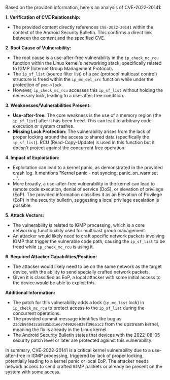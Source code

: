 Based on the provided information, here's an analysis of CVE-2022-20141:

**1. Verification of CVE Relationship:**
   - The provided content directly references `CVE-2022-20141` within the context of the Android Security Bulletin. This confirms a direct link between the content and the specified CVE.

**2. Root Cause of Vulnerability:**
   - The root cause is a use-after-free vulnerability in the `ip_check_mc_rcu` function within the Linux kernel's networking stack, specifically related to IGMP (Internet Group Management Protocol).
   - The `ip_sf_list` (source filter list) of a `pmc` (protocol multicast control) structure is freed within the `ip_mc_del_src` function while under the protection of `pmc->lock`.
   - However, `ip_check_mc_rcu` accesses this `ip_sf_list` without holding the necessary lock, leading to a use-after-free condition.

**3. Weaknesses/Vulnerabilities Present:**
   - **Use-after-free:** The core weakness is the use of a memory region (the `ip_sf_list`) after it has been freed. This can lead to arbitrary code execution or system crashes.
   - **Missing Lock Protection:** The vulnerability arises from the lack of proper locking around the access to shared data (specifically the `ip_sf_list`). RCU (Read-Copy-Update) is used in this function but it doesn't protect against the concurrent free operation.
  
**4. Impact of Exploitation:**
   - Exploitation can lead to a kernel panic, as demonstrated in the provided crash log. It mentions "Kernel panic - not syncing: panic\_on\_warn set ...".
   - More broadly, a use-after-free vulnerability in the kernel can lead to remote code execution, denial of service (DoS), or elevation of privilege (EoP). The provided information classifies it as an Elevation of Privilege (EoP) in the security bulletin, suggesting a local privilege escalation is possible.

**5. Attack Vectors:**
   - The vulnerability is related to IGMP processing, which is a core networking functionality used for multicast group management. 
   - An attacker would likely need to craft specific network packets involving IGMP that trigger the vulnerable code path, causing the `ip_sf_list` to be freed while `ip_check_mc_rcu` is using it.

**6. Required Attacker Capabilities/Position:**
   - The attacker would likely need to be on the same network as the target device, with the ability to send specially crafted network packets.
   - Given it is classified as EoP, a local attacker with some initial access to the device would be able to exploit this.

**Additional Information:**
   - The patch for this vulnerability adds a lock (`ip_mc_list` lock) in `ip_check_mc_rcu` to protect access to the `ip_sf_list` during the concurrent operations.
   - The provided commit message identifies the bug as `23d2b94043ca8835bd1e67749020e839f396a1c2` from the upstream kernel, meaning the fix is already in the Linux kernel.
   - The Android Security Bulletin states that devices with the 2022-06-05 security patch level or later are protected against this vulnerability.

In summary, CVE-2022-20141 is a critical kernel vulnerability due to a use-after-free in IGMP processing, triggered by lack of proper locking, potentially leading to a kernel panic or local EoP. The attacker needs network access to send crafted IGMP packets or already be present on the system with some access.
